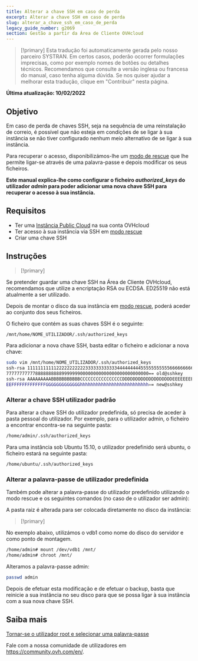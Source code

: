 ```yaml
---
title: Alterar a chave SSH em caso de perda
excerpt: Alterar a chave SSH em caso de perda
slug: alterar_a_chave_ssh_em_caso_de_perda
legacy_guide_number: g2069
section: Gestão a partir da Área de Cliente OVHcloud
---
```


> [!primary]
> Esta tradução foi automaticamente gerada pelo nosso parceiro SYSTRAN. Em certos casos, poderão ocorrer formulações imprecisas, como por exemplo nomes de botões ou detalhes técnicos. Recomendamos que consulte a versão inglesa ou francesa do manual, caso tenha alguma dúvida. Se nos quiser ajudar a melhorar esta tradução, clique em "Contribuir" nesta página.
>

**Última atualização: 10/02/2022**

## Objetivo

Em caso de perda de chaves SSH, seja na sequência de uma reinstalação de correio, é possível que não esteja em condições de se ligar à sua instância se não tiver configurado nenhum meio alternativo de se ligar à sua instância.

Para recuperar o acesso, disponibilizámos-lhe um [modo de rescue](https://docs.ovh.com/pt/public-cloud/passar_uma_instancia_em_modo_de_rescue/) que lhe permite ligar-se através de uma palavra-passe e depois modificar os seus ficheiros.

**Este manual explica-lhe como configurar o ficheiro *authorized_keys* do utilizador *admin* para poder adicionar uma nova chave SSH para recuperar o acesso à sua instância.**

## Requisitos

- Ter uma [Instância Public Cloud](https://www.ovhcloud.com/pt/public-cloud/) na sua conta OVHcloud
- Ter acesso à sua instância via SSH em [modo rescue](../passar_uma_instancia_em_modo_de_rescue/)
- Criar uma chave SSH

## Instruções

> [!primary]
>
Se pretender guardar uma chave SSH na Área de Cliente OVHcloud, recomendamos que utilize a encriptação RSA ou ECDSA. ED25519 não está atualmente a ser utilizado.
>

Depois de montar o disco da sua instância em [modo rescue](../passar_uma_instancia_em_modo_de_rescue/#aceder-a-sua-informacao), poderá aceder ao conjunto dos seus ficheiros.

O ficheiro que contém as suas chaves SSH é o seguinte:

```sh
/mnt/home/NOME_UTILIZADOR/.ssh/authorized_keys
```

Para adicionar a nova chave SSH, basta editar o ficheiro e adicionar a nova chave:

```sh
sudo vim /mnt/home/NOME_UTILIZADOR/.ssh/authorized_keys
ssh-rsa 1111111111122222222222333333333333444444444555555555556666666666
777777777778888888888999999900000000000000000000000000== old@sshkey
ssh-rsa AAAAAAAAABBBBBBBBBBBCCCCCCCCCCCCCCCCDDDDDDDDDDDDDDDDDDDEEEEEEEEE
EEFFFFFFFFFFFFFGGGGGGGGGGGGGhhhhhhhhhhhhhhhhhhhhhhhhhh== new@sshkey
```

### Alterar a chave SSH utilizador padrão

Para alterar a chave SSH do utilizador predefinida, só precisa de aceder à pasta pessoal do utilizador. Por exemplo, para o utilizador admin, o ficheiro a encontrar encontra-se na seguinte pasta:

```sh
/home/admin/.ssh/authorized_keys
```

Para uma instância sob Ubuntu 15.10, o utilizador predefinido será ubuntu, o ficheiro estará na seguinte pasta:

```sh
/home/ubuntu/.ssh/authorized_keys
```

### Alterar a palavra-passe de utilizador predefinida

Também pode alterar a palavra-passe do utilizador predefinido utilizando o modo rescue e os seguintes comandos (no caso de o utilizador ser admin):

A pasta raiz é alterada para ser colocada diretamente no disco da instância:

> [!primary]
>
No exemplo abaixo, utilizámos o vdb1 como nome do disco do servidor e como ponto de montagem.
>

```sh
/home/admin# mount /dev/vdb1 /mnt/
/home/admin# chroot /mnt/
```

Alteramos a palavra-passe admin:

```sh
passwd admin
```

Depois de efetuar esta modificação e de efetuar o backup, basta que reinicie a sua instância no seu disco para que se possa ligar à sua instância com a sua nova chave SSH.

## Saiba mais

[Tornar-se o utilizador root e selecionar uma palavra-passe](https://docs.ovh.com/pt/public-cloud/tornar-se_root_e_definir_uma_palavra-passe/)

Fale com a nossa comunidade de utilizadores em <https://community.ovh.com/en/>.
